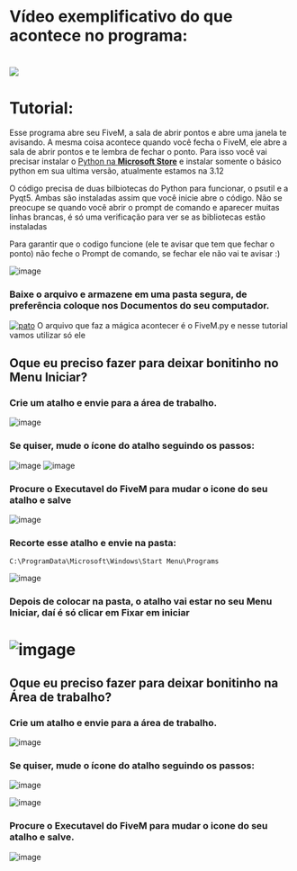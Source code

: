 # Vídeo exemplificativo do que acontece no programa:
[![](https://imgur.com/CS4cPKV.png)](https://streamable.com/ydpx4x)
=
# Tutorial:
Esse programa abre seu FiveM, a sala de abrir pontos e abre uma janela te avisando. A mesma coisa acontece quando você fecha o FiveM, ele abre a sala de abrir pontos e te lembra de fechar o ponto.
Para isso você vai precisar instalar o [Python na **Microsoft Store**](https://www.microsoft.com/store/productId/9NCVDN91XZQP?ocid=pdpshare) e instalar somente o básico python em sua ultima versão, atualmente estamos na 3.12

O código precisa de duas bilbiotecas do Python para funcionar, o psutil e a Pyqt5. Ambas são instaladas assim que você inicie abre o código. Não se preocupe se quando você abrir o prompt de comando e aparecer muitas linhas brancas, é só uma verificação para ver se as bibliotecas estão instaladas

Para garantir que o codigo funcione (ele te avisar que tem que fechar o ponto) não feche o Prompt de comando, se fechar ele não vai te avisar :)

![image](https://i.imgur.com/I6bc1Ql.png)

### Baixe o arquivo e armazene em uma pasta segura, de preferência coloque nos Documentos do seu computador.
[![pato](https://imgur.com/T0oHae5.png)](https://github.com/BDaniottiM/Open-FiveM/archive/refs/heads/main.zip)
O arquivo que faz a mágica acontecer é o FiveM.py e nesse tutorial vamos utilizar só ele 

## Oque eu preciso fazer para deixar bonitinho no **Menu Iniciar**?

### Crie um atalho e envie para a área de trabalho.

![image](https://i.imgur.com/1SRbsqI.png)
### Se quiser, mude o ícone do atalho seguindo os passos:

![image](https://i.imgur.com/BQPdkJQ.png)
![image](https://i.imgur.com/uvKxD1Z.png)
### Procure o Executavel do FiveM para mudar o icone do seu atalho e salve
![image](https://i.imgur.com/0cE4DCU.png)

### Recorte esse atalho e envie na pasta:
```
C:\ProgramData\Microsoft\Windows\Start Menu\Programs
```
![image](https://i.imgur.com/aXSXg2w.png)
### Depois de colocar na pasta, o atalho vai estar no seu **Menu Iniciar**, daí é só clicar em Fixar em iniciar
![imgage](https://i.imgur.com/NKf2xq5.png)
=
## Oque eu preciso fazer para deixar bonitinho na **Área de trabalho**?

### Crie um atalho e envie para a área de trabalho.
![image](https://i.imgur.com/1SRbsqI.png)

### Se quiser, mude o ícone do atalho seguindo os passos:

![image](https://i.imgur.com/BQPdkJQ.png)

![image](https://i.imgur.com/uvKxD1Z.png)

### Procure o Executavel do FiveM para mudar o icone do seu atalho e salve.

![image](https://i.imgur.com/0cE4DCU.png)
